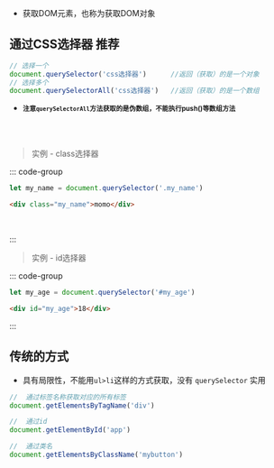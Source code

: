 - 获取DOM元素，也称为获取DOM对象

## 通过CSS选择器 <Badge type='warning'>推荐</Badge>

```js
// 选择一个
document.querySelector('css选择器')      //返回（获取）的是一个对象
// 选择多个
document.querySelectorAll('css选择器')   //返回（获取）的是一个数组
```
- **<small>注意`querySelectorAll`方法获取的是伪数组，不能执行push()等数组方法</small>**

<br/>

<br/>

> 实例 - class选择器

::: code-group

```js [JS代码]
let my_name = document.querySelector('.my_name')
```

```html [H5页面]
<div class="my_name">momo</div>
```

<br/>

:::

> 实例 - id选择器

::: code-group

```js [JS代码]
let my_age = document.querySelector('#my_age')
```

```html [H5页面]
<div id="my_age">18</div>
```

:::


## 传统的方式

- 具有局限性，不能用`ul>li`这样的方式获取，没有 `querySelector` 实用

```js
//  通过标签名称获取对应的所有标签
document.getElementsByTagName('div')

//  通过id
document.getElementById('app')

//  通过类名
document.getElementsByClassName('mybutton')
```